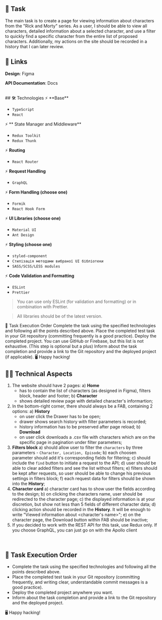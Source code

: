 ## 🚀 Task
The main task is to create a page for viewing information about characters from the "Rick and Morty" series. As a user, I should be able to view all characters, detailed information about a selected character, and use a filter to quickly find a specific character from the entire list of proposed characters. Additionally, my actions on the site should be recorded in a history that I can later review.
<br>

## 📎 Links
**Design**: Figma

**API Documentation**: Docs

<br>
## 🛠 Technologies
⚡️ **Base**

- ```TypeScript```
- ```React``` 

⚡️ ** State Manager and Middleware**

- ```Redux Toolkit```
- ```Redux Thunk```

⚡️ **Routing**

- ```React Router```

⚡️ **Request Handling**

- ```GraphQL```

⚡️ **Form Handling (choose one)**

- ```Formik``` 
- ```React Hook Form```


⚡️ **UI Libraries (choose one)**

- ```Material UI```
- ```Ant Design```

⚡️ **Styling (choose one)**

- ```styled-component```
- ```Стилізація методами вибраної UI бібліотеки``` 
- ```SASS/SCSS/LESS modules```

⚡️ **Code Validation and Formatting**

- ```ESLint``` 
- ```Prettier``` 

> You can use only ESLint (for validation and formatting) or in combination with Prettier.

> All libraries should be of the latest version.

📌 Task Execution Order
Complete the task using the specified technologies and following all the points described above.
Place the completed test task in your Git repository (committing frequently is a good practice).
Deploy the completed project. You can use GitHub or Firebase, but this list is not exhaustive. (This step is optional but a plus)
Inform about the task completion and provide a link to the Git repository and the deployed project (if applicable).
🖥 Happy hacking!



## 👩‍💻 Technical Aspects

1. The website should have 2 pages: 
  a) **Home**
      - has to contain the list of characters (as designed in Figma), filters block, header and footer;
  b) **Character**
      - shows detailed review page with detailed character's informartion;
2. In the bottom-right corner, there should always be a FAB, containing 2 options:
  a) **History**
      - on user click the Drawer has to be open;
      - drawer shows search history with filter parameters is recorded;
      - history information has to be preserved after page reload;
  b) **Download**
      - on user click downloads a .csv file with characters which are on the specific page in pagination under filter parameters;
3. **Filters block**
   a) should allow user to filter the `characters` by three parameters - `Character, Location, Episode`;
   b) each choosen parameter should add it's corresponding fields for filtering;
   c) should include the `find` button to initiate a request to the API;
   d) user should be able to clear added filters and see the list without filters;
   e) filters should be kept after requests, so user should be able to change his previous settings in filters block;
   f) each request data for filters should be shown into the **History**; 
4. **Character card**
   a) character card has to show user the fields according to the design;
   b) on clicking the characters name, user should be redirected to the character page;
   c) the displayed information is at your discretion, but show not less than 5 fields of different character data;
   d) clicking action should be recorded in the **History**. It will be enough to write "Viewed information about <character's name>";
   e) on the character page, the Download button within FAB should be inactive;
5. If you decided to work with the REST API for this task, use Redux only. If you choose GraphQL, you can just go on with the Apollo client

<br>


## 📌 Task Execution Order

* Complete the task using the specified technologies and following all the points described above.
* Place the completed test task in your Git repository (committing frequently, and writing clear, understandable commit messages is a good practice).
* Deploy the completed project anywhere you want.
* Inform about the task completion and provide a link to the Git repository and the deployed project.

🖥  Happy hacking!
